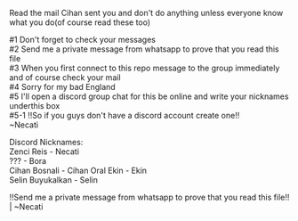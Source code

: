 Read the mail Cihan sent you and don't do anything unless everyone know what you do(of course read these too)

  #1 Don't forget to check your messages                                                                                 
  #2 Send me a private message from whatsapp to prove that you read this file                                            
  #3 When you first connect to this repo message to the group immediately and of course check your mail                  
  #4 Sorry for my bad England                                                                                            
  #5 I'll open a discord group chat for this be online and write your nicknames underthis box                            
     #5-1 !!So if you guys don't have a discord account create one!!                                                     
                                                                                                    ~Necati             



 Discord Nicknames:          
   Zenci Reis - Necati       
   ??? - Bora   
   Cihan Bosnali - Cihan
   Oral Ekin - Ekin   
   Selin Buyukalkan - Selin   


!!Send me a private message from whatsapp to prove that you read this file!! | ~Necati
